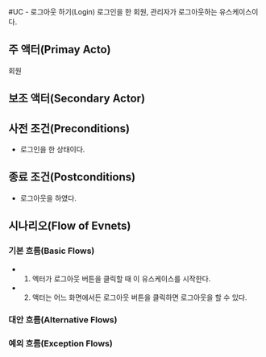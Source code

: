 #UC - 로그아웃 하기(Login)
로그인을 한 회원, 관리자가 로그아웃하는 유스케이스이다.

## 주 액터(Primay Acto)
회원

## 보조 액터(Secondary Actor)

## 사전 조건(Preconditions)
- 로그인을 한 상태이다.

## 종료 조건(Postconditions)
- 로그아웃을 하였다.
## 시나리오(Flow of Evnets)

### 기본 흐름(Basic Flows)

- 1. 엑터가 로그아웃 버튼을 클릭할 때 이 유스케이스를 시작한다.
- 2. 액터는 어느 화면에서든 로그아웃 버튼을 클릭하면 로그아웃을 할 수 있다. 

### 대안 흐름(Alternative Flows)

### 예외 흐름(Exception Flows)
